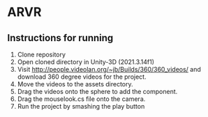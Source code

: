 # ARVR

## Instructions for running
1. Clone repository
2. Open cloned directory in Unity-3D (2021.3.14f1)
3. Visit http://people.videolan.org/~jb/Builds/360/360_videos/ and download 360 degree videos for the project.
4. Move the videos to the assets directory.
5. Drag the videos onto the sphere to add the component.
6. Drag the mouselook.cs file onto the camera.
7. Run the project by smashing the play button
